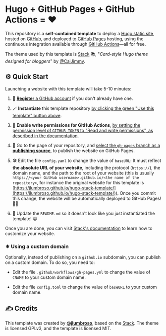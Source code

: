 # Hugo + GitHub Pages + GitHub Actions = ❤️

This repository is a **self-contained template** to deploy a
[Hugo static site](https://gohugo.io/), hosted on [GitHub](https://github.com), and deployed to [GitHub Pages](https://pages.github.com)
hosting, using the continuous integration available through
[GitHub Actions](https://actions.github.com)—all for free.

The theme used by this template is [Stack](https://github.com/CaiJimmy/hugo-theme-stack) 📚, "_Card-style Hugo theme designed for bloggers_" by [@CaiJimmy](https://github.com/CaiJimmy).

## ⚙️ Quick Start

Launching a website with this template will take 5-10 minutes:

1. 🪪 [**Register** a GitHub account](https://github.com/join) if you don't already have one.

2. 🪄 **Instantiate** this template repository [by clicking the green "Use this template" button above](https://docs.github.com/en/repositories/creating-and-managing-repositories/creating-a-repository-from-a-template#creating-a-repository-from-a-template).

3. 👮 **Enable write permissions for GitHub Actions**, [by setting the permission level of `GITHUB_TOKEN` to "Read and write permissions", as described in the documentation](https://docs.github.com/en/repositories/managing-your-repositorys-settings-and-features/enabling-features-for-your-repository/managing-github-actions-settings-for-a-repository#configuring-the-default-github_token-permissions).

4. 📰 Go to the page of your repository, and [select the `gh-pages` branch as a **publishing source**](https://docs.github.com/en/pages/getting-started-with-github-pages/configuring-a-publishing-source-for-your-github-pages-site#publishing-from-a-branch), to publish the website on GitHub Pages.

5. 🛠️ Edit the file `config.yanl` to change the value of `baseURL`: It must reflect **the absolute URL of your website**, including the protocol (`https://`), the domain name, and the path to the root of your website (this is usually `https://<your GitHub username>.github.io/<the name of the repository>`, for instance the original website for this template is [https://jlumbroso.github.io/hugo-stack-template/](https://jlumbroso.github.io/hugo-stack-template/)). Once you commit this change, the website will be automatically deployed to GitHub Pages! 🥳🎉

6. 📝 Update the `README.md` so it doesn't look like you just instantiated the template! 😁

Once you are done, you can visit [Stack's documentation](https://stack.jimmycai.com/) to learn how to customize your website.

### ⚜️ Using a custom domain

Optionally, instead of publishing on a `github.io` subdomain, you can publish on a custom domain. To do so, you need to:

- Edit the file `.github/workflows/gh-pages.yml` to change the value of `CNAME` to your custom domain name.

- Edit the file `config.toml` to change the value of `baseURL` to your custom domain name.

## ✍️ Credits

This template was created by [**@jlumbroso**](https://github.com/jlumbroso), based on the [Stack](https://github.com/CaiJimmy/hugo-theme-stack). The theme is licensed GPLv3, and the template is licensed MIT.
